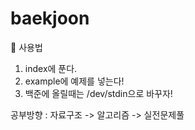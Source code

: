 # baekjoon

 👻 사용법
1. index에 푼다.
2. example에 예제를 넣는다!
3. 백준에 올릴때는 /dev/stdin으로 바꾸자!

공부방향 : 자료구조 -> 알고리즘 -> 실전문제풀
